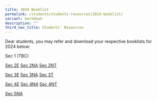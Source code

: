 ```yaml
---
title: 2024 Booklist
permalink: /students/students-resources/2024-booklist/
variant: markdown
description: ""
third_nav_title: Students' Resources
---
```

Dear students, you may refer and download your respective booklists for 2024 below:

Sec 1 (TBC)

[Sec 2E](/files/2024_sec%202%20express.pdf)
[Sec 2NA](/files/2024_sec%202%20normal%20academic.pdf)
[Sec 2NT](/files/2024_sec%202%20normal%20technical.pdf)

[Sec 3E](/files/2024_sec%203%20express.pdf)
[Sec 3NA](/files/2024_sec%203%20normal%20academic.pdf)
[Sec 3T](/files/2024_sec%203%20normal%20technical.pdf)

[Sec 4E](/files/2024_sec%204%20express.pdf)
[Sec 4NA](/files/2024_sec%204%20normal%20academic.pdf)
[Sec 4NT](/files/2024_sec%204%20normal%20technical.pdf)

[Sec 5NA](/files/2024_sec%205%20normal%20academic.pdf)